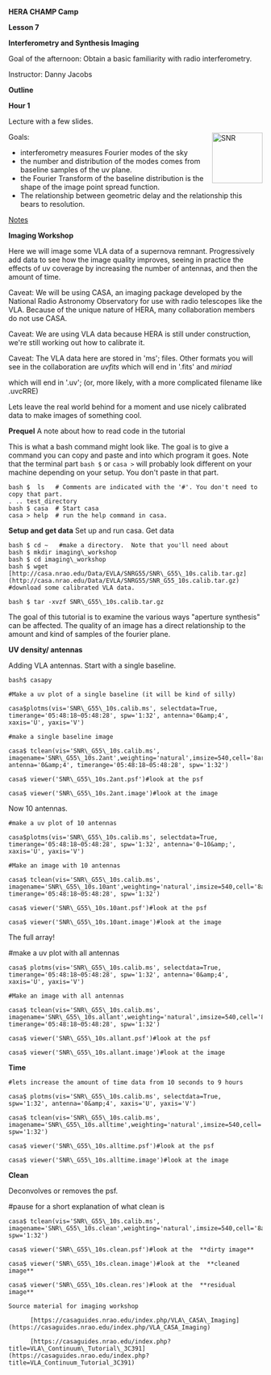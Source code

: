 **HERA CHAMP Camp**

**Lesson 7**

**Interferometry and Synthesis Imaging**

Goal of the afternoon: Obtain a basic familiarity with radio interferometry.

Instructor: Danny Jacobs

**Outline**

**Hour 1**

Lecture with a few slides.

<img src="https://github.com/HERA-Team/CHAMP_Bootcamp/blob/master/Lesson7_Interferometry/SNR_G55.png" alt="SNR" width="400px" align="right" style="width:100px; align:right;"/>

Goals:

- interferometry measures Fourier modes of the sky
- the number and distribution of the modes comes from baseline samples of the uv plane.
- the Fourier Transform of the baseline distribution is the shape of the image point spread function.
- The relationship between geometric delay and the relationship this bears to resolution.

[Notes](http://hera.pbworks.com/w/file/117911112/1271_001.pdf)


**Imaging Workshop**

Here we will image some VLA data of a supernova remnant.  Progressively add data to see how the image quality improves, seeing in practice the effects of uv coverage by increasing the number of antennas, and then the amount of time.

Caveat: We will be using CASA, an imaging package developed by the National Radio Astronomy Observatory for use with radio telescopes like the VLA.  Because of the unique nature of HERA, many collaboration members do not use CASA.

Caveat: We are using VLA data because HERA is still under construction, we're still working out how to calibrate it.

Caveat: The VLA data here are stored in 'ms'; files. Other formats you will see in the collaboration are _uvfits_ which will end in '.fits' and _miriad_

which will end in '.uv'; (or, more likely, with a more complicated filename like .uvcRRE)

Lets leave the real world behind for a moment and use nicely calibrated data to make images of something cool.

**Prequel**
A note about how to read code in the tutorial 

This is what a bash command might look like.  The goal is to give a command you can copy and paste and into which program it goes. Note that the terminal part `bash $` or `casa >` will probably look different on your machine depending on your setup. You don't paste in that part.
```
bash $  ls   # Comments are indicated with the '#'. You don't need to copy that part.
. .. test_directory
bash $ casa  # Start casa
casa > help  # run the help command in casa.
```


**Setup and get data**
Set up and run casa. Get data
```
bash $ cd ~   #make a directory.  Note that you'll need about 
bash $ mkdir imaging\_workshop
bash $ cd imaging\_workshop  
bash $ wget [http://casa.nrao.edu/Data/EVLA/SNRG55/SNR\_G55\_10s.calib.tar.gz](http://casa.nrao.edu/Data/EVLA/SNRG55/SNR_G55_10s.calib.tar.gz)  #download some calibrated VLA data.

bash $ tar -xvzf SNR\_G55\_10s.calib.tar.gz
```
The goal of this tutorial is to examine the various ways &quot;aperture synthesis&quot; can be affected.  The quality of an image has a direct relationship to the amount and kind of samples of the fourier plane.

**UV density/ antennas**

Adding VLA antennas.  Start with a single baseline.
```
bash$ casapy

#Make a uv plot of a single baseline (it will be kind of silly)

casa$plotms(vis='SNR\_G55\_10s.calib.ms', selectdata=True, timerange='05:48:18~05:48:28', spw='1:32', antenna='0&amp;4', xaxis='U', yaxis='V')

#make a single baseline image

casa$ tclean(vis='SNR\_G55\_10s.calib.ms', imagename='SNR\_G55\_10s.2ant',weighting='natural',imsize=540,cell='8arcsec',niter=0,interactive=False, antenna='0&amp;4', timerange='05:48:18~05:48:28', spw='1:32')

casa$ viewer('SNR\_G55\_10s.2ant.psf')#look at the psf

casa$ viewer('SNR\_G55\_10s.2ant.image')#look at the image
```
Now 10 antennas.
```
#make a uv plot of 10 antennas

casa$plotms(vis='SNR\_G55\_10s.calib.ms', selectdata=True, timerange='05:48:18~05:48:28', spw='1:32', antenna='0~10&amp;', xaxis='U', yaxis='V')

#Make an image with 10 antennas

casa$ tclean(vis='SNR\_G55\_10s.calib.ms', imagename='SNR\_G55\_10s.10ant',weighting='natural',imsize=540,cell='8arcsec',niter=0,interactive=False,antenna='0~10&amp;', timerange='05:48:18~05:48:28', spw='1:32')

casa$ viewer('SNR\_G55\_10s.10ant.psf')#look at the psf

casa$ viewer('SNR\_G55\_10s.10ant.image')#look at the image
```
The full array!

#make a uv plot with all antennas
```
casa$ plotms(vis='SNR\_G55\_10s.calib.ms', selectdata=True, timerange='05:48:18~05:48:28', spw='1:32', antenna='0&amp;4', xaxis='U', yaxis='V')

#Make an image with all antennas

casa$ tclean(vis='SNR\_G55\_10s.calib.ms', imagename='SNR\_G55\_10s.allant',weighting='natural',imsize=540,cell='8arcsec',niter=0,interactive=False, timerange='05:48:18~05:48:28', spw='1:32')

casa$ viewer('SNR\_G55\_10s.allant.psf')#look at the psf

casa$ viewer('SNR\_G55\_10s.allant.image')#look at the image
```


**Time**
```
#lets increase the amount of time data from 10 seconds to 9 hours

casa$ plotms(vis='SNR\_G55\_10s.calib.ms', selectdata=True, spw='1:32', antenna='0&amp;4', xaxis='U', yaxis='V')

casa$ tclean(vis='SNR\_G55\_10s.calib.ms', imagename='SNR\_G55\_10s.alltime',weighting='natural',imsize=540,cell='8arcsec',niter=0,interactive=False, spw='1:32')

casa$ viewer('SNR\_G55\_10s.alltime.psf')#look at the psf

casa$ viewer('SNR\_G55\_10s.alltime.image')#look at the image
```
**Clean**

Deconvolves or removes the psf.

#pause for a short explanation of what clean is
```
casa$ tclean(vis='SNR\_G55\_10s.calib.ms', imagename='SNR\_G55\_10s.clean',weighting='natural',imsize=540,cell='8arcsec',niter=1000,interactive=True, spw='1:32')

casa$ viewer('SNR\_G55\_10s.clean.psf')#look at the  **dirty image**

casa$ viewer('SNR\_G55\_10s.clean.image')#look at the  **cleaned image**

casa$ viewer('SNR\_G55\_10s.clean.res')#look at the  **residual image**
```


    Source material for imaging workshop

          [https://casaguides.nrao.edu/index.php/VLA\_CASA\_Imaging](https://casaguides.nrao.edu/index.php/VLA_CASA_Imaging)

          [https://casaguides.nrao.edu/index.php?title=VLA\_Continuum\_Tutorial\_3C391](https://casaguides.nrao.edu/index.php?title=VLA_Continuum_Tutorial_3C391)
